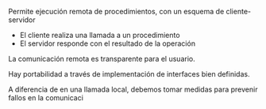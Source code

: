 Permite ejecución remota de procedimientos, con un esquema de cliente-servidor

- El cliente realiza una llamada a un procedimiento
- El servidor responde con el resultado de la operación

La comunicación remota es transparente para el usuario.

Hay portabilidad a través de implementación de interfaces bien definidas.

A diferencia de en una llamada local, debemos tomar medidas para prevenir fallos en la comunicaci
